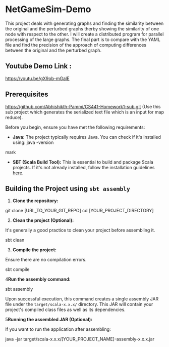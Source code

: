 # NetGameSim-Demo

This project deals with generating graphs and finding the similarity between the original and the perturbed graphs therby showing the similarity of one node with respect to the other.
I will create a distributed program for parallel processing of the large graphs. The final part is to compare with the YAML file and find the precision of the approach of computing differences between the original and the perturbed graph.

## Youtube Demo Link :
https://youtu.be/gX9ob-mGaIE
## Prerequisites
https://github.com/Abhishikth-Pammi/CS441-Homework1-sub.git (Use this sub project which generates the serialized text file which is an input for map reduce).

Before you begin, ensure you have met the following requirements:

- **Java:** The project typically requires Java. You can check if it's installed using:
  java -version

mark

- **SBT (Scala Build Tool):** This is essential to build and package Scala projects. If it's not already installed, follow the installation guidelines [here](https://www.scala-sbt.org/download.html).

## Building the Project using `sbt assembly`

1. **Clone the repository:**

git clone [URL_TO_YOUR_GIT_REPO]
cd [YOUR_PROJECT_DIRECTORY]

2. **Clean the project (Optional):**

It's generally a good practice to clean your project before assembling it.

sbt clean

3. **Compile the project:**

Ensure there are no compilation errors.

sbt compile

4**Run the assembly command:**

sbt assembly

Upon successful execution, this command creates a single assembly JAR file under the `target/scala-x.x.x/` directory. This JAR will contain your project's compiled class files as well as its dependencies.

5**Running the assembled JAR (Optional):**

If you want to run the application after assembling:

java -jar target/scala-x.x.x/[YOUR_PROJECT_NAME]-assembly-x.x.x.jar

